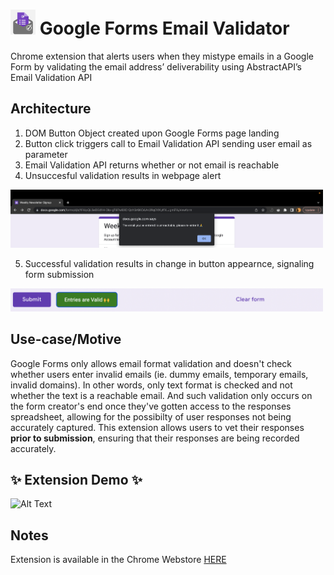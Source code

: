 # <img src="icon.png" width="40"> Google Forms Email Validator
Chrome extension that alerts users when they mistype emails in a Google Form by validating the email address’ deliverability using AbstractAPI’s Email Validation API

## Architecture 
1) DOM Button Object created upon Google Forms page landing
2) Button click triggers call to Email Validation API sending user email as parameter
3) Email Validation API returns whether or not email is reachable
4) Unsuccesful validation results in webpage alert

<img src="xtra-demo-images/Screen Shot 2023-01-23 at 6.28.40 PM.png" width='500'>

5) Successful validation results in change in button appearnce, signaling form submission

<img src='xtra-demo-images/Screen Shot 2023-01-23 at 6.29.09 PM.png' width='500'>

## Use-case/Motive
Google Forms only allows email format validation and doesn't check whether users enter invalid emails (ie. dummy emails, temporary emails, invalid domains). In other words, only text format is checked and not whether the text is a reachable email. And such validation only occurs on the form creator's end once they've gotten access to the responses spreadsheet, allowing for the possibilty of user responses not being accurately captured. This extension allows users to vet their responses **prior to submission**, ensuring that their responses are being recorded accurately. 


## ✨ Extension Demo ✨

![Alt Text](demo.gif)


## Notes
Extension is available in the Chrome Webstore <a href="https://chrome.google.com/webstore/detail/forms-email-validator/hhaboidikmipofcpabmfkiaiahbkeaff?hl=en&authuser=0" target="_blank">HERE</a>


